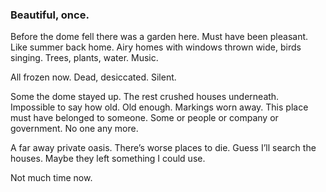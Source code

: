 ### Beautiful, once.

Before the dome fell there was a garden here. Must have been pleasant. Like summer back home. Airy homes with windows thrown wide, birds singing. Trees, plants, water. Music.

All frozen now. Dead, desiccated. Silent. 

Some the dome stayed up. The rest crushed houses underneath. Impossible to say how old. Old enough. Markings worn away. This place must have belonged to someone. Some or people or company or government.  No one any more.

A far away private oasis. There’s worse places to die. Guess I’ll search the houses. Maybe they left something I could use. 

Not much time now. 


